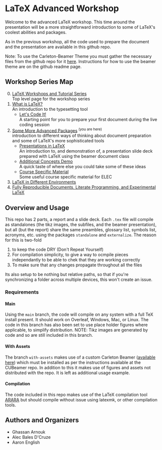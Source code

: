 # LaTeX Advanced Workshop

Welcome to the advanced LaTeX workshop. 
This time around the presentation will be a more straightforward introduction to some of LaTeX's coolest abilities and packages. 

As in the previous workshop, all the code used to prepare the document and the presentation are available in this github repo.

Note: To use the Carleton-Beamer Theme you must gather the necessary files from the github repo for it [here](https://github.com/humdrumcomet/CUBeamer).
Instructions for how to use the beamer theme are on the github readme page.

## Workshop Series Map

0. [LaTeX Workshops and Tutorial Series](https://github.com/humdrumcomet/LaTeXTutorialSeries)  
   Top level page for the workshop series
1. [What is LaTeX?](https://github.com/humdrumcomet/LaTeXIntroduction)  
    An introduction to the typesetting tool
    - [Let's Code It!](https://github.com/humdrumcomet/LaTeXCodingSession)  
      A starting point for you to prepare your first document during the live coding session
2. [Some More Advanced Packages](https://github.com/humdrumcomet/LaTeXAdvancedWorkshop) <sup>(you are here)</sup>  
   introduction to different ways of thinking about document preparation and some of LaTeX's more sophisticated tools
    - [Presentations in LaTeX](https://github.com/humdrumcomet/LaTeXAdvancedWorkshop-Beamer)  
      An introduction to, and demonstration of, a presentation slide deck prepared with LaTeX using the beamer document class
    - [Additional Concepts Demo](https://github.com/humdrumcomet/LaTeXAdvancedWorkshop-Extras)  
      A quick taste of where else you could take some of these ideas
    - [Course Specific Material](https://github.com/humdrumcomet/LaTeXAdvancedWorkshop-Course-Specific)  
      Some useful course specific material for ELEC
3. [LaTeX in Different Environments]()  
4. [Fully Reproducible Documents, Literate Programming, and Experimental LaTeX]()  

## Overview and Usage
This repo has 2 parts, a report and a slide deck.
Each `.tex` file will compile as standalones (the tikz images, the subfiles, and the
beamer presentation), but all (but the report) share the same preambles, glossary list, 
symbols list, acronyms, etc. using the packages `standalone` and `externalize`. The reason for this
is two-fold
1. to keep the code DRY (Don't Repeat Yourself)
2. For compilation simplicity, to give a way to ocmpile pieces independantly to be able to
chek that they are working correctly
3. To make sure that any changes propagate throughout all the files

Its also setup to be nothing but relative paths, so that if you're synchronizing a folder across
multiple devices, this won't create an issue.

### Requirements
#### Main
Using the `main` branch, the code will compile on any system with a full TeX install present. It 
should work on Overleaf, Windows, Mac, or Linux. The code in this branch has also been set to use 
place holder figures where applicable, to simplify distribution. NOTE: Tikz images are generated by
code and so are still included in this branch.

#### With Assets
The branch `with-assets` makes use of a custom Carleton Beamer ([available here](https://github.com/humdrumcomet/CUBeamer))
which must be installed as per the instructions available at the CUBeamer repo. In addition to this
it makes use of figures and assets not distributed with the repo. It is left as additional usage example.

#### Compilation
The code included in this repo makes use of the LaTeX compilation tool [ARARA](https://github.com/islandoftex/arara)
but should compile without issue using latexmk, or other compilation tools.

## Authors and Organizers

* Ghassan Arnouk
* Alec Bales D'Cruze
* Aaron English
